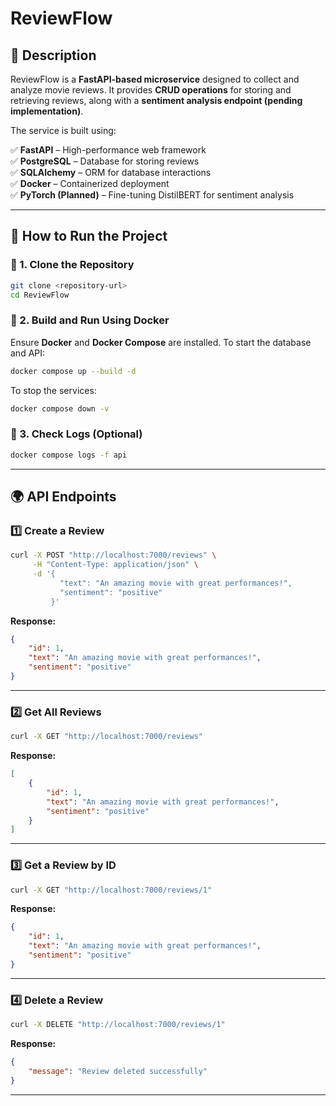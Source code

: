 # **ReviewFlow**

## **📌 Description**
ReviewFlow is a **FastAPI-based microservice** designed to collect and analyze movie reviews.
It provides **CRUD operations** for storing and retrieving reviews, along with a **sentiment analysis endpoint (pending implementation)**.

The service is built using:

✅ **FastAPI** – High-performance web framework  
✅ **PostgreSQL** – Database for storing reviews  
✅ **SQLAlchemy** – ORM for database interactions  
✅ **Docker** – Containerized deployment  
✅ **PyTorch (Planned)** – Fine-tuning DistilBERT for sentiment analysis  

---

## **🚀 How to Run the Project**
### **🔹 1. Clone the Repository**
```sh
git clone <repository-url>
cd ReviewFlow
```

### **🔹 2. Build and Run Using Docker**
Ensure **Docker** and **Docker Compose** are installed.
To start the database and API:
```sh
docker compose up --build -d
```
To stop the services:
```sh
docker compose down -v
```

### **🔹 3. Check Logs (Optional)**
```sh
docker compose logs -f api
```

---

## **🌍 API Endpoints**
### **1️⃣ Create a Review**
```sh
curl -X POST "http://localhost:7000/reviews" \
     -H "Content-Type: application/json" \
     -d '{
           "text": "An amazing movie with great performances!",
           "sentiment": "positive"
         }'
```

**Response:**
```json
{
    "id": 1,
    "text": "An amazing movie with great performances!",
    "sentiment": "positive"
}
```

---

### **2️⃣ Get All Reviews**
```sh
curl -X GET "http://localhost:7000/reviews"
```

**Response:**
```json
[
    {
        "id": 1,
        "text": "An amazing movie with great performances!",
        "sentiment": "positive"
    }
]
```

---

### **3️⃣ Get a Review by ID**
```sh
curl -X GET "http://localhost:7000/reviews/1"
```

**Response:**
```json
{
    "id": 1,
    "text": "An amazing movie with great performances!",
    "sentiment": "positive"
}
```

---

### **4️⃣ Delete a Review**
```sh
curl -X DELETE "http://localhost:7000/reviews/1"
```

**Response:**
```json
{
    "message": "Review deleted successfully"
}
```

---

